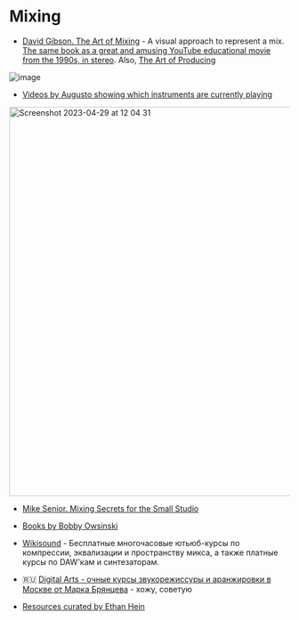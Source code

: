 Mixing
===

- [David Gibson. The Art of Mixing](https://amzn.to/3qIiY1H) - A visual approach to represent a mix. [The same book as a great and amusing YouTube educational movie from the 1990s, in stereo](https://www.youtube.com/watch?v=TEjOdqZFvhY). Also, [The Art of Producing](https://www.amazon.com/Art-Producing-David-Gibson/dp/1931140448)

![image](https://user-images.githubusercontent.com/1491908/150440495-792afe9a-4786-48d9-a798-6a45d2eac3e0.png)

- [Videos by Augusto showing which instruments are currently playing](https://www.youtube.com/watch?v=7n4TjcIbCHo&list=PLe953SkdlXgCM63ux62rFWiIiLI-QSDWO)

<img width="700" alt="Screenshot 2023-04-29 at 12 04 31" src="https://user-images.githubusercontent.com/1491908/235291987-4135c0df-f622-49c2-b9f1-ff030ba9eb4f.png">

- [Mike Senior. Mixing Secrets for the Small Studio](https://amzn.to/3BlQY7P)

- [Books by Bobby Owsinski](https://www.amazon.com/Bobby-Owsinski/e/B001K8A8F8%3Fref=dbs_a_mng_rwt_scns_share)

- [Wikisound](http://wikisound.org/Video/) - Бесплатные многочасовые ютьюб-курсы по компрессии, эквализации и пространству микса, а также платные курсы по DAW'кам и синтезаторам.

- 🇷🇺 [Digital Arts - очные курсы звукорежиссуры и аранжировки в Москве от Марка Брянцева](http://digarts.org/) - хожу, советую

- [Resources curated by Ethan Hein](https://docs.google.com/spreadsheets/d/11bp8JupZ5FkK60W-mhXSfdr78fxpHLlU-tzVWONtrqg/edit#gid=437553663)
